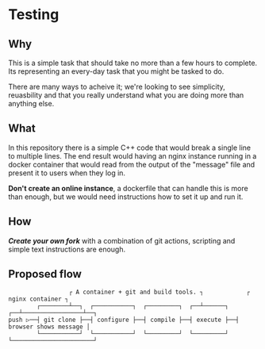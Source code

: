 # Testing
## Why
This is a simple task that should take no more than a few hours to complete. Its representing an every-day task that you might be tasked to do.

There are many ways to acheive it; we're looking to see simplicity, reuasbility and that you really understand what you are doing more than anything else.
## What
In this repository there is a simple C++ code that would break a single line to multiple lines. The end result would having an nginx instance running in a docker container that would read from the output of the "message" file and present it to users when they log in.

__Don't create an online instance__, a dockerfile that can handle this is more than enough, but we would need instructions how to set it up and run it.
## How
___Create your own fork___ with a combination of git actions, scripting and simple text instructions are enough.

## Proposed flow
```
                 ┌ A container + git and build tools. ┐            ┌ nginx container ┐
        ┌────────┴──┐  ┌───────────┐  ┌─────────┐  ┌──┴──────┐  ┌──┴─────────────────┴──┐
push ▷──┤ git clone ├──┤ configure ├──┤ compile ├──┤ execute ├──┤ browser shows message │
        └───────────┘  └───────────┘  └─────────┘  └─────────┘  └───────────────────────┘
```
## 
